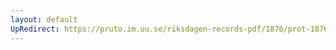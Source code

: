 ```yaml
---
layout: default
UpRedirect: https://pruto.im.uu.se/riksdagen-records-pdf/1876/prot-1876--ak--038/prot-1876--ak--038_049.pdf
---
```

